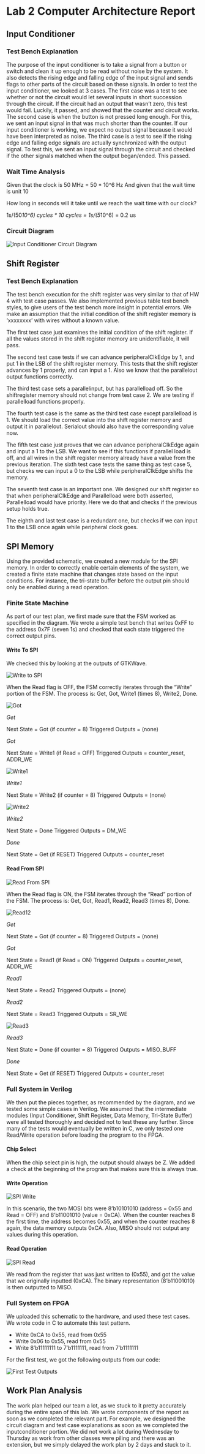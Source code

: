 # Lab 2 Computer Architecture Report


## Input Conditioner


### Test Bench Explanation
The purpose of the input conditioner is to take a signal from a button or switch and clean it up enough to be read without noise by the system. It also detects the rising edge and falling edge of the input signal and sends flags to other parts of the circuit based on these signals. In order to test the input conditioner, we looked at 3 cases. The first case was a test to see whether or not the circuit would let several inputs in short succession through the circuit. If the circuit had an output that wasn’t zero, this test would fail. Luckily, it passed, and showed that the counter and circuit works. The second case is when the button is not pressed long enough. For this, we sent an input signal in that was much shorter than the counter. If our input conditioner is working, we expect no output signal because it would have been interpreted as noise. The third case is a test to see if the rising edge and falling edge signals are actually synchronized with the output signal. To test this, we sent an input signal through the circuit and checked if the other signals matched when the output began/ended. This passed.


### Wait Time Analysis


Given that the clock is 50 MHz = 50 * 10^6 Hz
And given that the wait time is unit 10


How long in seconds will it take until we reach the wait time with our clock?


1s/(50*10^6) cycles * 10 cycles = 1s/(5*10^6) = 0.2 us


### Circuit Diagram


![Input Conditioner Circuit Diagram](https://github.com/tj-kim/Lab2/blob/master/input_conditioner.jpg)


## Shift Register


### Test Bench Explanation


The test bench execution for the shift register was very similar to that of HW 4 with test case passes. We also implemented previous table test bench styles, to give users of the test bench more insight in potential errors. We make an assumption that the initial condition of the shift register memory is ‘xxxxxxxx’ with wires without a known value. 


The first test case just examines the initial condition of the shift register. If all the values stored in the shift register memory are unidentifiable, it will pass.


The second test case tests if we can advance peripheralClkEdge by 1, and put 1 in the LSB of the shift register memory. This tests that the shift register advances by 1 properly, and can input a 1. Also we know that the parallelout output functions correctly.


The third test case sets a parallelinput, but has parallelload off. So the shiftregister memory should not change from test case 2. We are testing if parallelload functions properly.


The fourth test case is the same as the third test case except parallelload is 1. We should load the correct value into the shift register memory and output it in parallelout. Serialout should also have the corresponding value now.


The fifth test case just proves that we can advance peripheralClkEdge again and input a 1 to the LSB. We want to see if this functions if parallel load is off, and all wires in the shift register memory already have a value from the previous iteration.
The sixth test case tests the same thing as test case 5, but checks we can input a 0 to the LSB while peripheralClkEdge shifts the memory.


The seventh test case is an important one. We designed our shift register so that when peripheralClkEdge and Parallelload were both asserted, Parallelload would have priority. Here we do that and checks if the previous setup holds true.


The eighth and last test case is a redundant one, but checks if we can input 1 to the LSB once again while peripheral clock goes.




## SPI Memory
Using the provided schematic, we created a new module for the SPI memory. In order to correctly enable certain elements of the system, we created a finite state machine that changes state based on the input conditions. For instance, the tri-state buffer before the output pin should only be enabled during a read operation.


### Finite State Machine
As part of our test plan, we first made sure that the FSM worked as specified in the diagram. We wrote a simple test bench that writes 0xFF to the address 0x7F (seven 1s) and checked that each state triggered the correct output pins.


#### Write To SPI
We checked this by looking at the outputs of GTKWave.


![Write to SPI](https://github.com/tj-kim/Lab2/blob/master/images/fsm_write.png)



When the Read flag is OFF, the FSM correctly iterates through the “Write” portion of the FSM. The process is: Get, Got, Write1 (times 8), Write2, Done.


![Got](https://github.com/tj-kim/Lab2/blob/master/images/fsm_got.png)


*Get*


Next State = Got (if counter = 8)
Triggered Outputs = (none)


*Got*


Next State = Write1 (if Read = OFF)
Triggered Outputs = counter_reset, ADDR_WE

![Write1](https://github.com/tj-kim/Lab2/blob/master/images/fsm_write1.png)



*Write1*


Next State = Write2 (if counter = 8)
Triggered Outputs = (none)


![Write2](https://github.com/tj-kim/Lab2/blob/master/images/fsm_write2_done.png)



*Write2*


Next State = Done
Triggered Outputs = DM_WE


*Done*


Next State = Get (if RESET)
Triggered Outputs = counter_reset


#### Read From SPI


![Read From SPI](https://github.com/tj-kim/Lab2/blob/master/images/fsm_read.png)



When the Read flag is ON, the FSM iterates through the “Read” portion of the FSM. The process is: Get, Got, Read1, Read2, Read3 (times 8), Done.


![Read12](https://github.com/tj-kim/Lab2/blob/master/images/fsm_read12.png)



*Get*


Next State = Got (if counter = 8)
Triggered Outputs = (none)


*Got*


Next State = Read1 (if Read = ON)
Triggered Outputs = counter_reset, ADDR_WE


*Read1*


Next State = Read2
Triggered Outputs = (none)


*Read2*


Next State = Read3
Triggered Outputs = SR_WE


![Read3](https://github.com/tj-kim/Lab2/blob/master/images/fsm_read3_done.png)


*Read3*


Next State = Done (if counter = 8)
Triggered Outputs = MISO_BUFF


*Done*


Next State = Get (if RESET)
Triggered Outputs = counter_reset


### Full System in Verilog
We then put the pieces together, as recommended by the diagram, and we tested some simple cases in Verilog. We assumed that the intermediate modules (Input Conditioner, Shift Register, Data Memory, Tri-State Buffer) were all tested thoroughly and decided not to test these any further. Since many of the tests would eventually be written in C, we only tested one Read/Write operation before loading the program to the FPGA.


#### Chip Select
When the chip select pin is high, the output should always be Z. We added a check at the beginning of the program that makes sure this is always true.


#### Write Operation

![SPI Write](https://github.com/tj-kim/Lab2/blob/master/images/spi_write.png)

In this scenario, the two MOSI bits were 8’b10101010 (address = 0x55 and Read = OFF) and 8’b11001010 (value = 0xCA). When the counter reaches 8 the first time, the address becomes 0x55, and when the counter reaches 8 again, the data memory outputs 0xCA. Also, MISO should not output any values during this operation.


#### Read Operation

![SPI Read](https://github.com/tj-kim/Lab2/blob/master/images/spi_read.png)

We read from the register that was just written to (0x55), and got the value that we originally inputted (0xCA). The binary representation (8’b11001010) is then outputted to MISO.


### Full System on FPGA
We uploaded this schematic to the hardware, and used these test cases. We wrote code in C to automate this test pattern.


* Write 0xCA to 0x55, read from 0x55
* Write 0x06 to 0x55, read from 0x55
* Write 8’b11111111 to 7’b1111111, read from 7’b1111111

For the first test, we got the following outputs from our code:

![First Test Outputs](https://github.com/tj-kim/Lab2/blob/master/images/test_variables.png)




## Work Plan Analysis
The work plan helped our team a lot, as we stuck to it pretty accurately during the entire span of this lab. We wrote components of the report as soon as we completed the relevant part. For example, we designed the circuit diagram and test case explanations as soon as we completed the inputconditioner portion. We did not work a lot during Wednesday to Thursday as work from other classes were piling and there was an extension, but we simply delayed the work plan by 2 days and stuck to it. 
